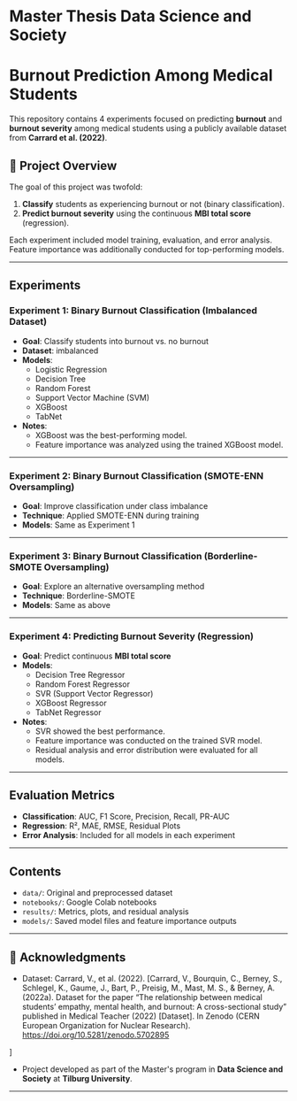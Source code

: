# Master Thesis Data Science and Society
# Burnout Prediction Among Medical Students

This repository contains 4 experiments focused on predicting **burnout** and **burnout severity** among medical students using a publicly available dataset from **Carrard et al. (2022)**.

## 📁 Project Overview

The goal of this project was twofold:
1. **Classify** students as experiencing burnout or not (binary classification).
2. **Predict burnout severity** using the continuous **MBI total score** (regression).

Each experiment included model training, evaluation, and error analysis. Feature importance was additionally conducted for top-performing models.

---

## Experiments

### **Experiment 1: Binary Burnout Classification (Imbalanced Dataset)**
- **Goal**: Classify students into burnout vs. no burnout
- **Dataset**: imbalanced
- **Models**: 
  - Logistic Regression
  - Decision Tree
  - Random Forest
  - Support Vector Machine (SVM)
  - XGBoost
  - TabNet
- **Notes**:
  - XGBoost was the best-performing model.
  - Feature importance was analyzed using the trained XGBoost model.

---

### **Experiment 2: Binary Burnout Classification (SMOTE-ENN Oversampling)**
- **Goal**: Improve classification under class imbalance
- **Technique**: Applied SMOTE-ENN during training
- **Models**: Same as Experiment 1


---

### **Experiment 3: Binary Burnout Classification (Borderline-SMOTE Oversampling)**
- **Goal**: Explore an alternative oversampling method
- **Technique**: Borderline-SMOTE
- **Models**: Same as above


---

### **Experiment 4: Predicting Burnout Severity (Regression)**
- **Goal**: Predict continuous **MBI total score**
- **Models**:
  - Decision Tree Regressor
  - Random Forest Regressor
  - SVR (Support Vector Regressor)
  - XGBoost Regressor
  - TabNet Regressor
- **Notes**:
  - SVR showed the best performance.
  - Feature importance was conducted on the trained SVR model.
  - Residual analysis and error distribution were evaluated for all models.

---

## Evaluation Metrics

- **Classification**: AUC, F1 Score, Precision, Recall, PR-AUC
- **Regression**: R², MAE, RMSE, Residual Plots
- **Error Analysis**: Included for all models in each experiment

---

## Contents

- `data/`: Original and preprocessed dataset
- `notebooks/`: Google Colab notebooks
- `results/`: Metrics, plots, and residual analysis
- `models/`: Saved model files and feature importance outputs

---

## 📌 Acknowledgments

- Dataset: Carrard, V., et al. (2022). [Carrard, V., Bourquin, C., Berney, S., Schlegel, K., Gaume, J., Bart, P., Preisig, M., Mast, M. S., & Berney, A. (2022a). Dataset for the paper “The relationship between medical students’ empathy, mental health, and burnout: A cross-sectional study” published in Medical Teacher (2022) [Dataset]. In Zenodo (CERN European Organization for Nuclear Research). https://doi.org/10.5281/zenodo.5702895

]
- Project developed as part of the Master's program in **Data Science and Society** at **Tilburg University**.

---

